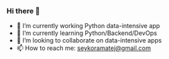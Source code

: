 ### Hi there 👋
- 🔭 I’m currently working Python data-intensive app
- 🌱 I’m currently learning Python/Backend/DevOps
- 👯 I’m looking to collaborate on data-intensive apps
- 📫 How to reach me: seykoramatej@gmail.com
